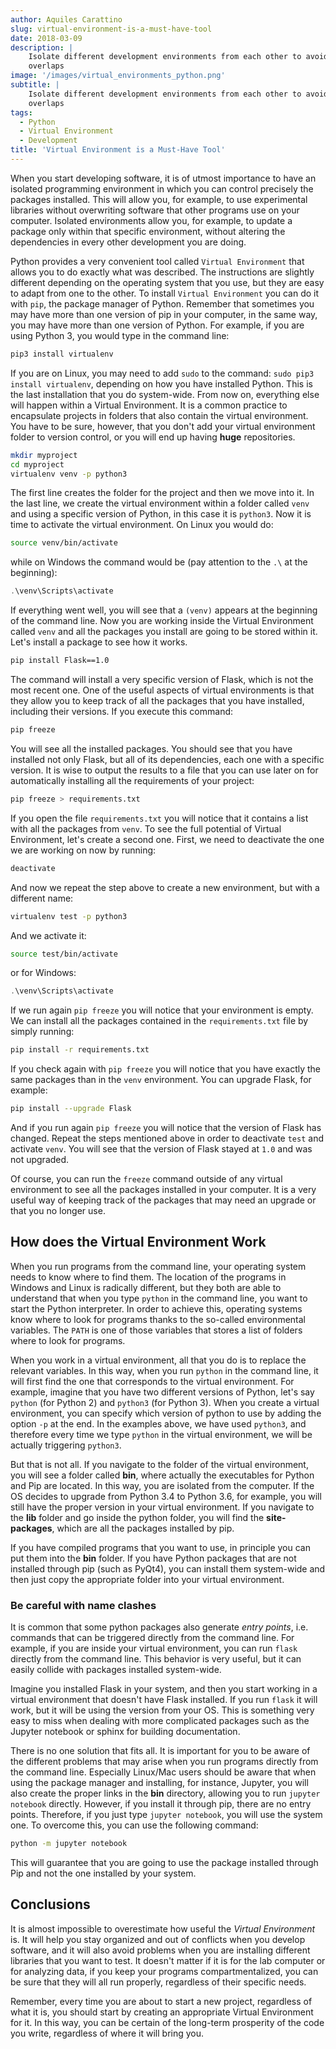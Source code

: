 ```yaml
---
author: Aquiles Carattino
slug: virtual-environment-is-a-must-have-tool
date: 2018-03-09
description: |
    Isolate different development environments from each other to avoid
    overlaps
image: '/images/virtual_environments_python.png'
subtitle: |
    Isolate different development environments from each other to avoid
    overlaps
tags: 
  - Python
  - Virtual Environment
  - Development
title: 'Virtual Environment is a Must-Have Tool'
---
```


When you start developing software, it is of utmost importance to have
an isolated programming environment in which you can control precisely
the packages installed. This will allow you, for example, to use
experimental libraries without overwriting software that other programs
use on your computer. Isolated environments allow you, for example, to
update a package only within that specific environment, without altering
the dependencies in every other development you are doing.

Python provides a very convenient tool called `Virtual Environment` that
allows you to do exactly what was described. The instructions are
slightly different depending on the operating system that you use, but
they are easy to adapt from one to the other. To install
`Virtual Environment` you can do it with `pip`, the package manager of
Python. Remember that sometimes you may have more than one version of
pip in your computer, in the same way, you may have more than one
version of Python. For example, if you are using Python 3, you would
type in the command line:

```bash
pip3 install virtualenv
```

If you are on Linux, you may need to add `sudo` to the command:
`sudo pip3 install virtualenv`, depending on how you have installed
Python. This is the last installation that you do system-wide. From now
on, everything else will happen within a Virtual Environment. It is a
common practice to encapsulate projects in folders that also contain the
virtual environment. You have to be sure, however, that you don't add
your virtual environment folder to version control, or you will end up
having **huge** repositories.

```bash
mkdir myproject
cd myproject
virtualenv venv -p python3
```

The first line creates the folder for the project and then we move into
it. In the last line, we create the virtual environment within a folder
called `venv` and using a specific version of Python, in this case it is
`python3`. Now it is time to activate the virtual environment. On Linux
you would do:

```bash
source venv/bin/activate
```

while on Windows the command would be (pay attention to the `.\` at the
beginning):

```powershell
.\venv\Scripts\activate
```

If everything went well, you will see that a `(venv)` appears at the
beginning of the command line. Now you are working inside the Virtual
Environment called `venv` and all the packages you install are going to
be stored within it. Let's install a package to see how it works.

```bash
pip install Flask==1.0
```

The command will install a very specific version of Flask, which is not
the most recent one. One of the useful aspects of virtual environments
is that they allow you to keep track of all the packages that you have
installed, including their versions. If you execute this command:

```bash
pip freeze
```

You will see all the installed packages. You should see that you have
installed not only Flask, but all of its dependencies, each one with a
specific version. It is wise to output the results to a file that you
can use later on for automatically installing all the requirements of
your project:

```bash
pip freeze > requirements.txt
```

If you open the file `requirements.txt` you will notice that it contains
a list with all the packages from `venv`. To see the full potential of
Virtual Environment, let's create a second one. First, we need to
deactivate the one we are working on now by running:

```bash
deactivate
```

And now we repeat the step above to create a new environment, but with a
different name:

```bash
virtualenv test -p python3
```

And we activate it:

```bash
source test/bin/activate
```

or for Windows:

```powershell
.\venv\Scripts\activate
```

If we run again `pip freeze` you will notice that your environment is
empty. We can install all the packages contained in the
`requirements.txt` file by simply running:

```bash
pip install -r requirements.txt
```

If you check again with `pip freeze` you will notice that you have
exactly the same packages than in the `venv` environment. You can
upgrade Flask, for example:

```bash
pip install --upgrade Flask
```

And if you run again `pip freeze` you will notice that the version of
Flask has changed. Repeat the steps mentioned above in order to
deactivate `test` and activate `venv`. You will see that the version of
Flask stayed at `1.0` and was not upgraded.

Of course, you can run the `freeze` command outside of any virtual
environment to see all the packages installed in your computer. It is a
very useful way of keeping track of the packages that may need an
upgrade or that you no longer use.

## How does the Virtual Environment Work

When you run programs from the command line, your operating system needs
to know where to find them. The location of the programs in Windows and
Linux is radically different, but they both are able to understand that
when you type `python` in the command line, you want to start the Python
interpreter. In order to achieve this, operating systems know where to
look for programs thanks to the so-called environmental variables. The
`PATH` is one of those variables that stores a list of folders where to
look for programs.

When you work in a virtual environment, all that you do is to replace
the relevant variables. In this way, when you run `python` in the
command line, it will first find the one that corresponds to the virtual
environment. For example, imagine that you have two different versions
of Python, let's say `python` (for Python 2) and `python3` (for Python
3). When you create a virtual environment, you can specify which version
of python to use by adding the option `-p` at the end. In the examples
above, we have used `python3`, and therefore every time we type `python`
in the virtual environment, we will be actually triggering `python3`.

But that is not all. If you navigate to the folder of the virtual
environment, you will see a folder called **bin**, where actually the
executables for Python and Pip are located. In this way, you are
isolated from the computer. If the OS decides to upgrade from Python 3.4
to Python 3.6, for example, you will still have the proper version in
your virtual environment. If you navigate to the **lib** folder and go
inside the python folder, you will find the **site-packages**, which are
all the packages installed by pip.

If you have compiled programs that you want to use, in principle you can
put them into the **bin** folder. If you have Python packages that are
not installed through pip (such as PyQt4), you can install them
system-wide and then just copy the appropriate folder into your virtual
environment.

### Be careful with name clashes

It is common that some python packages also generate *entry points*,
i.e. commands that can be triggered directly from the command line. For
example, if you are inside your virtual environment, you can run `flask`
directly from the command line. This behavior is very useful, but it can
easily collide with packages installed system-wide.

Imagine you installed Flask in your system, and then you start working
in a virtual environment that doesn't have Flask installed. If you run
`flask` it will work, but it will be using the version from your OS.
This is something very easy to miss when dealing with more complicated
packages such as the Jupyter notebook or sphinx for building
documentation.

There is no one solution that fits all. It is important for you to be
aware of the different problems that may arise when you run programs
directly from the command line. Especially Linux/Mac users should be
aware that when using the package manager and installing, for instance,
Jupyter, you will also create the proper links in the **bin** directory,
allowing you to run `jupyter notebook` directly. However, if you install
it through pip, there are no entry points. Therefore, if you just type
`jupyter notebook`, you will use the system one. To overcome this, you
can use the following command:

```bash
python -m jupyter notebook
```

This will guarantee that you are going to use the package installed
through Pip and not the one installed by your system.

## Conclusions

It is almost impossible to overestimate how useful the *Virtual
Environment* is. It will help you stay organized and out of conflicts
when you develop software, and it will also avoid problems when you are
installing different libraries that you want to test. It doesn't matter
if it is for the lab computer or for analyzing data, if you keep your
programs compartmentalized, you can be sure that they will all run
properly, regardless of their specific needs.

Remember, every time you are about to start a new project, regardless of
what it is, you should start by creating an appropriate Virtual
Environment for it. In this way, you can be certain of the long-term
prosperity of the code you write, regardless of where it will bring you.